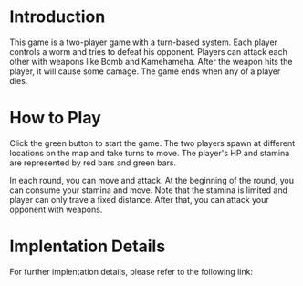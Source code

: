 # Introduction

This game is a two-player game with a turn-based system. Each player controls a worm and tries to defeat his opponent. Players can attack each other with weapons like Bomb and Kamehameha. After the weapon hits the player, it will cause some damage. The game ends when any of a player dies.

# How to Play
Click the green button to start the game. The two players spawn at different locations on the map and take turns to move. The player's HP and stamina are represented by red bars and green bars. 

In each round, you can move and attack. At the beginning of the round, you can consume your stamina and move. Note that the stamina is limited and player can only trave a fixed distance. After that, you can attack your opponent with weapons.

# Implentation Details
For further implentation details, please refer to the following link:
